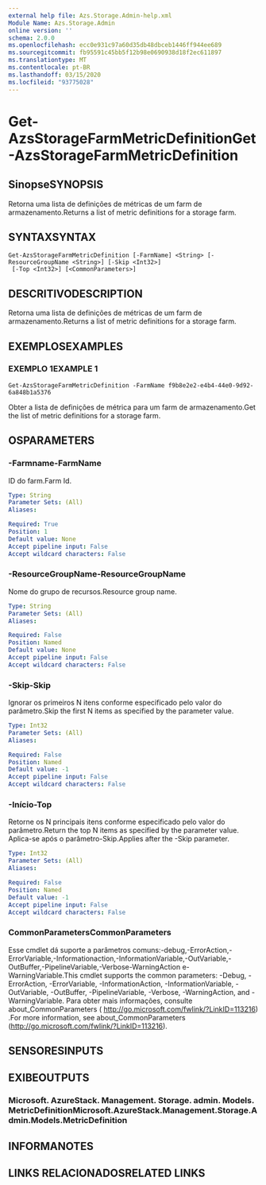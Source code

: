 ```yaml
---
external help file: Azs.Storage.Admin-help.xml
Module Name: Azs.Storage.Admin
online version: ''
schema: 2.0.0
ms.openlocfilehash: ecc0e931c97a60d35db48dbceb1446ff944ee689
ms.sourcegitcommit: fb95591c45bb5f12b98e0690938d18f2ec611897
ms.translationtype: MT
ms.contentlocale: pt-BR
ms.lasthandoff: 03/15/2020
ms.locfileid: "93775028"
---
```

# <span data-ttu-id="62579-101">Get-AzsStorageFarmMetricDefinition</span><span class="sxs-lookup"><span data-stu-id="62579-101">Get-AzsStorageFarmMetricDefinition</span></span>

## <span data-ttu-id="62579-102">Sinopse</span><span class="sxs-lookup"><span data-stu-id="62579-102">SYNOPSIS</span></span>
<span data-ttu-id="62579-103">Retorna uma lista de definições de métricas de um farm de armazenamento.</span><span class="sxs-lookup"><span data-stu-id="62579-103">Returns a list of metric definitions for a storage farm.</span></span>

## <span data-ttu-id="62579-104">SYNTAX</span><span class="sxs-lookup"><span data-stu-id="62579-104">SYNTAX</span></span>

```
Get-AzsStorageFarmMetricDefinition [-FarmName] <String> [-ResourceGroupName <String>] [-Skip <Int32>]
 [-Top <Int32>] [<CommonParameters>]
```

## <span data-ttu-id="62579-105">DESCRITIVO</span><span class="sxs-lookup"><span data-stu-id="62579-105">DESCRIPTION</span></span>
<span data-ttu-id="62579-106">Retorna uma lista de definições de métricas de um farm de armazenamento.</span><span class="sxs-lookup"><span data-stu-id="62579-106">Returns a list of metric definitions for a storage farm.</span></span>

## <span data-ttu-id="62579-107">EXEMPLOS</span><span class="sxs-lookup"><span data-stu-id="62579-107">EXAMPLES</span></span>

### <span data-ttu-id="62579-108">EXEMPLO 1</span><span class="sxs-lookup"><span data-stu-id="62579-108">EXAMPLE 1</span></span>
```
Get-AzsStorageFarmMetricDefinition -FarmName f9b8e2e2-e4b4-44e0-9d92-6a848b1a5376
```

<span data-ttu-id="62579-109">Obter a lista de definições de métrica para um farm de armazenamento.</span><span class="sxs-lookup"><span data-stu-id="62579-109">Get the list of metric definitions for a storage farm.</span></span>

## <span data-ttu-id="62579-110">OS</span><span class="sxs-lookup"><span data-stu-id="62579-110">PARAMETERS</span></span>

### <span data-ttu-id="62579-111">-Farmname</span><span class="sxs-lookup"><span data-stu-id="62579-111">-FarmName</span></span>
<span data-ttu-id="62579-112">ID do farm.</span><span class="sxs-lookup"><span data-stu-id="62579-112">Farm Id.</span></span>

```yaml
Type: String
Parameter Sets: (All)
Aliases:

Required: True
Position: 1
Default value: None
Accept pipeline input: False
Accept wildcard characters: False
```

### <span data-ttu-id="62579-113">-ResourceGroupName</span><span class="sxs-lookup"><span data-stu-id="62579-113">-ResourceGroupName</span></span>
<span data-ttu-id="62579-114">Nome do grupo de recursos.</span><span class="sxs-lookup"><span data-stu-id="62579-114">Resource group name.</span></span>

```yaml
Type: String
Parameter Sets: (All)
Aliases:

Required: False
Position: Named
Default value: None
Accept pipeline input: False
Accept wildcard characters: False
```

### <span data-ttu-id="62579-115">-Skip</span><span class="sxs-lookup"><span data-stu-id="62579-115">-Skip</span></span>
<span data-ttu-id="62579-116">Ignorar os primeiros N itens conforme especificado pelo valor do parâmetro.</span><span class="sxs-lookup"><span data-stu-id="62579-116">Skip the first N items as specified by the parameter value.</span></span>

```yaml
Type: Int32
Parameter Sets: (All)
Aliases:

Required: False
Position: Named
Default value: -1
Accept pipeline input: False
Accept wildcard characters: False
```

### <span data-ttu-id="62579-117">-Início</span><span class="sxs-lookup"><span data-stu-id="62579-117">-Top</span></span>
<span data-ttu-id="62579-118">Retorne os N principais itens conforme especificado pelo valor do parâmetro.</span><span class="sxs-lookup"><span data-stu-id="62579-118">Return the top N items as specified by the parameter value.</span></span>
<span data-ttu-id="62579-119">Aplica-se após o parâmetro-Skip.</span><span class="sxs-lookup"><span data-stu-id="62579-119">Applies after the -Skip parameter.</span></span>

```yaml
Type: Int32
Parameter Sets: (All)
Aliases:

Required: False
Position: Named
Default value: -1
Accept pipeline input: False
Accept wildcard characters: False
```

### <span data-ttu-id="62579-120">CommonParameters</span><span class="sxs-lookup"><span data-stu-id="62579-120">CommonParameters</span></span>
<span data-ttu-id="62579-121">Esse cmdlet dá suporte a parâmetros comuns:-debug,-ErrorAction,-ErrorVariable,-Informationaction,-InformationVariable,-OutVariable,-OutBuffer,-PipelineVariable,-Verbose-WarningAction e-WarningVariable.</span><span class="sxs-lookup"><span data-stu-id="62579-121">This cmdlet supports the common parameters: -Debug, -ErrorAction, -ErrorVariable, -InformationAction, -InformationVariable, -OutVariable, -OutBuffer, -PipelineVariable, -Verbose, -WarningAction, and -WarningVariable.</span></span> <span data-ttu-id="62579-122">Para obter mais informações, consulte about_CommonParameters ( http://go.microsoft.com/fwlink/?LinkID=113216) .</span><span class="sxs-lookup"><span data-stu-id="62579-122">For more information, see about_CommonParameters (http://go.microsoft.com/fwlink/?LinkID=113216).</span></span>

## <span data-ttu-id="62579-123">SENSORES</span><span class="sxs-lookup"><span data-stu-id="62579-123">INPUTS</span></span>

## <span data-ttu-id="62579-124">EXIBE</span><span class="sxs-lookup"><span data-stu-id="62579-124">OUTPUTS</span></span>

### <span data-ttu-id="62579-125">Microsoft. AzureStack. Management. Storage. admin. Models. MetricDefinition</span><span class="sxs-lookup"><span data-stu-id="62579-125">Microsoft.AzureStack.Management.Storage.Admin.Models.MetricDefinition</span></span>

## <span data-ttu-id="62579-126">INFORMA</span><span class="sxs-lookup"><span data-stu-id="62579-126">NOTES</span></span>

## <span data-ttu-id="62579-127">LINKS RELACIONADOS</span><span class="sxs-lookup"><span data-stu-id="62579-127">RELATED LINKS</span></span>
